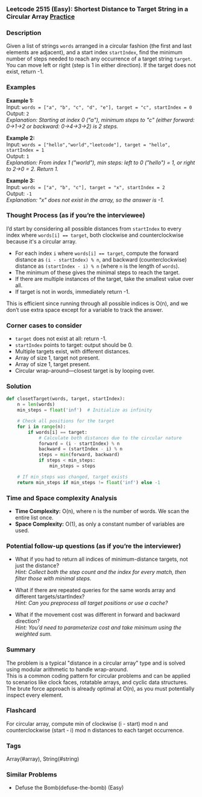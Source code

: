 ### Leetcode 2515 (Easy): Shortest Distance to Target String in a Circular Array [Practice](https://leetcode.com/problems/shortest-distance-to-target-string-in-a-circular-array)

### Description  
Given a list of strings `words` arranged in a circular fashion (the first and last elements are adjacent), and a start index `startIndex`, find the minimum number of steps needed to reach any occurrence of a target string `target`.  
You can move left or right (step is 1 in either direction). If the target does not exist, return -1.

### Examples  

**Example 1:**  
Input: `words = ["a", "b", "c", "d", "e"], target = "c", startIndex = 0`  
Output: `2`  
*Explanation: Starting at index 0 ("a"), minimum steps to "c" (either forward: 0→1→2 or backward: 0→4→3→2) is 2 steps.*

**Example 2:**  
Input: `words = ["hello","world","leetcode"], target = "hello", startIndex = 1`  
Output: `1`  
*Explanation: From index 1 ("world"), min steps: left to 0 ("hello") = 1, or right to 2→0 = 2. Return 1.*

**Example 3:**  
Input: `words = ["a", "b", "c"], target = "x", startIndex = 2`  
Output: `-1`  
*Explanation: "x" does not exist in the array, so the answer is -1.*

### Thought Process (as if you’re the interviewee)  
I’d start by considering all possible distances from `startIndex` to every index where `words[i] == target`, both clockwise and counterclockwise because it's a circular array.  
- For each index `i` where `words[i] == target`, compute the forward distance as `(i - startIndex) % n`, and backward (counterclockwise) distance as `(startIndex - i) % n` (where `n` is the length of `words`).  
- The minimum of these gives the minimal steps to reach the target.  
- If there are multiple instances of the target, take the smallest value over all.  
- If target is not in words, immediately return -1.

This is efficient since running through all possible indices is O(n), and we don’t use extra space except for a variable to track the answer.

### Corner cases to consider  
- `target` does not exist at all: return -1.
- `startIndex` points to target: output should be 0.
- Multiple targets exist, with different distances.
- Array of size 1, target not present.
- Array of size 1, target present.
- Circular wrap-around—closest target is by looping over.

### Solution

```python
def closetTarget(words, target, startIndex):
    n = len(words)
    min_steps = float('inf')  # Initialize as infinity

    # Check all positions for the target
    for i in range(n):
        if words[i] == target:
            # Calculate both distances due to the circular nature
            forward = (i - startIndex) % n
            backward = (startIndex - i) % n
            steps = min(forward, backward)
            if steps < min_steps:
                min_steps = steps

    # If min_steps was changed, target exists
    return min_steps if min_steps != float('inf') else -1
```

### Time and Space complexity Analysis  

- **Time Complexity:** O(n), where n is the number of words. We scan the entire list once.
- **Space Complexity:** O(1), as only a constant number of variables are used.

### Potential follow-up questions (as if you’re the interviewer)  

- What if you had to return all indices of minimum-distance targets, not just the distance?  
  *Hint: Collect both the step count and the index for every match, then filter those with minimal steps.*

- What if there are repeated queries for the same words array and different targets/startIndex?  
  *Hint: Can you preprocess all target positions or use a cache?*

- What if the movement cost was different in forward and backward direction?  
  *Hint: You’d need to parameterize cost and take minimum using the weighted sum.*

### Summary
The problem is a typical "distance in a circular array" type and is solved using modular arithmetic to handle wrap-around.  
This is a common coding pattern for circular problems and can be applied to scenarios like clock faces, rotatable arrays, and cyclic data structures. The brute force approach is already optimal at O(n), as you must potentially inspect every element.


### Flashcard
For circular array, compute min of clockwise (i - start) mod n and counterclockwise (start - i) mod n distances to each target occurrence.

### Tags
Array(#array), String(#string)

### Similar Problems
- Defuse the Bomb(defuse-the-bomb) (Easy)